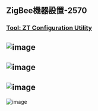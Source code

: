 ## ZigBee機器設置-2570


### [Tool: ZT Configuration Utility](http://www.icpdas.com/en/download/show.php?num=2845&model=ZT-2018/S)
 
![image](https://user-images.githubusercontent.com/20264622/110268648-fe4edf00-7ffc-11eb-968b-f498bec06e5e.png)
---
![image](https://user-images.githubusercontent.com/20264622/110268695-13c40900-7ffd-11eb-8bdd-3f5e52a436ce.png)
 ---
![image](https://user-images.githubusercontent.com/20264622/110268773-39511280-7ffd-11eb-87aa-451adaff2b34.png)
 ---
 ![image](https://user-images.githubusercontent.com/20264622/110268812-4837c500-7ffd-11eb-948c-fda7e3e214de.png)




